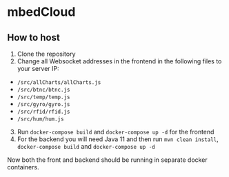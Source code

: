 # mbedCloud

## How to host
1. Clone the repository
2. Change all Websocket addresses in the frontend in the following files to your server IP:
  - `/src/allCharts/allCharts.js`
  - `/src/btnc/btnc.js`
  - `/src/temp/temp.js`
  - `/src/gyro/gyro.js`
  - `/src/rfid/rfid.js`
  - `/src/hum/hum.js`
3. Run `docker-compose build` and `docker-compose up -d` for the frontend
4. For the backend you will need Java 11 and then run `mvn clean install`, `docker-compose build` and `docker-compose up -d`

Now both the front and backend should be running in separate docker containers.
